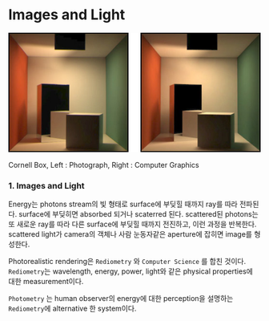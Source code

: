 # Images and Light

![Untitled](Images/cornell_box.png)

Cornell Box, Left : Photograph, Right : Computer Graphics

### 1. Images and Light

Energy는 photons stream의 빛 형태로 surface에 부딪힐 때까지 ray를 따라 전파된다. 
surface에 부딪히면 absorbed 되거나 scaterred 된다. scattered된 photons는 또 새로운 ray를 따라 다른 surface에 부딪힐 때까지 전진하고, 이런 과정을 반복한다.
scattered light가 camera의 객체나 사람 눈동자같은 aperture에 잡히면 image를 형성한다.

Photorealistic rendering은 `Rediometry` 와 `Computer Science` 를 합친 것이다. `Rediometry`는 wavelength, energy, power, light와 같은 physical properties에 대한 measurement이다. 

`Photometry` 는 human observer의 energy에 대한 perception을 설명하는 `Rediometry`에 alternative 한 system이다.